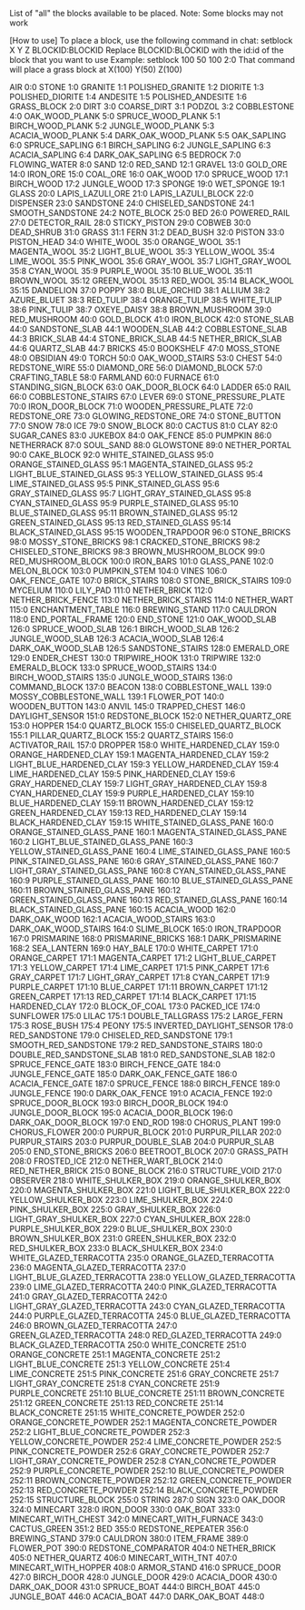 List of "all" the blocks available to be placed.
Note: Some blocks may not work

[How to use]
To place a block, use the following command in chat:
setblock X Y Z BLOCKID:BLOCKID
Replace BLOCKID:BLOCKID with the id:id of the block that you want to use
Example:
setblock 100 50 100 2:0
That command will place a grass block at X(100) Y(50) Z(100)


AIR                                 0:0
STONE                               1:0
GRANITE                             1:1
POLISHED_GRANITE                    1:2
DIORITE                             1:3
POLISHED_DIORITE                    1:4
ANDESITE                            1:5
POLISHED_ANDESITE                   1:6
GRASS_BLOCK                         2:0
DIRT                                3:0
COARSE_DIRT                         3:1
PODZOL                              3:2
COBBLESTONE                         4:0
OAK_WOOD_PLANK                      5:0
SPRUCE_WOOD_PLANK                   5:1
BIRCH_WOOD_PLANK                    5:2
JUNGLE_WOOD_PLANK                   5:3
ACACIA_WOOD_PLANK                   5:4
DARK_OAK_WOOD_PLANK                 5:5
OAK_SAPLING                         6:0
SPRUCE_SAPLING                      6:1
BIRCH_SAPLING                       6:2
JUNGLE_SAPLING                      6:3
ACACIA_SAPLING                      6:4
DARK_OAK_SAPLING                    6:5
BEDROCK                             7:0
FLOWING_WATER                       8:0
SAND                                12:0
RED_SAND                            12:1
GRAVEL                              13:0
GOLD_ORE                            14:0
IRON_ORE                            15:0
COAL_ORE                            16:0
OAK_WOOD                            17:0
SPRUCE_WOOD                         17:1
BIRCH_WOOD                          17:2
JUNGLE_WOOD                         17:3
SPONGE                              19:0
WET_SPONGE                          19:1
GLASS                               20:0
LAPIS_LAZULI_ORE                    21:0
LAPIS_LAZULI_BLOCK                  22:0
DISPENSER                           23:0
SANDSTONE                           24:0
CHISELED_SANDSTONE                  24:1
SMOOTH_SANDSTONE                    24:2
NOTE_BLOCK                          25:0
BED                                 26:0
POWERED_RAIL                        27:0
DETECTOR_RAIL                       28:0
STICKY_PISTON                       29:0
COBWEB                              30:0
DEAD_SHRUB                          31:0
GRASS                               31:1
FERN                                31:2
DEAD_BUSH                           32:0
PISTON                              33:0
PISTON_HEAD                         34:0
WHITE_WOOL                          35:0
ORANGE_WOOL                         35:1
MAGENTA_WOOL                        35:2
LIGHT_BLUE_WOOL                     35:3
YELLOW_WOOL                         35:4
LIME_WOOL                           35:5
PINK_WOOL                           35:6
GRAY_WOOL                           35:7
LIGHT_GRAY_WOOL                     35:8
CYAN_WOOL                           35:9
PURPLE_WOOL                         35:10
BLUE_WOOL                           35:11
BROWN_WOOL                          35:12
GREEN_WOOL                          35:13
RED_WOOL                            35:14
BLACK_WOOL                          35:15
DANDELION                           37:0
POPPY                               38:0
BLUE_ORCHID                         38:1
ALLIUM                              38:2
AZURE_BLUET                         38:3
RED_TULIP                           38:4
ORANGE_TULIP                        38:5
WHITE_TULIP                         38:6
PINK_TULIP                          38:7
OXEYE_DAISY                         38:8
BROWN_MUSHROOM                      39:0
RED_MUSHROOM                        40:0
GOLD_BLOCK                          41:0
IRON_BLOCK                          42:0
STONE_SLAB                          44:0
SANDSTONE_SLAB                      44:1
WOODEN_SLAB                         44:2
COBBLESTONE_SLAB                    44:3
BRICK_SLAB                          44:4
STONE_BRICK_SLAB                    44:5
NETHER_BRICK_SLAB                   44:6
QUARTZ_SLAB                         44:7
BRICKS                              45:0
BOOKSHELF                           47:0
MOSS_STONE                          48:0
OBSIDIAN                            49:0
TORCH                               50:0
OAK_WOOD_STAIRS                     53:0
CHEST                               54:0
REDSTONE_WIRE                       55:0
DIAMOND_ORE                         56:0
DIAMOND_BLOCK                       57:0
CRAFTING_TABLE                      58:0
FARMLAND                            60:0
FURNACE                             61:0
STANDING_SIGN_BLOCK                 63:0
OAK_DOOR_BLOCK                      64:0
LADDER                              65:0
RAIL                                66:0
COBBLESTONE_STAIRS                  67:0
LEVER                               69:0
STONE_PRESSURE_PLATE                70:0
IRON_DOOR_BLOCK                     71:0
WOODEN_PRESSURE_PLATE               72:0
REDSTONE_ORE                        73:0
GLOWING_REDSTONE_ORE                74:0
STONE_BUTTON                        77:0
SNOW                                78:0
ICE                                 79:0
SNOW_BLOCK                          80:0
CACTUS                              81:0
CLAY                                82:0
SUGAR_CANES                         83:0
JUKEBOX                             84:0
OAK_FENCE                           85:0
PUMPKIN                             86:0
NETHERRACK                          87:0
SOUL_SAND                           88:0
GLOWSTONE                           89:0
NETHER_PORTAL                       90:0
CAKE_BLOCK                          92:0
WHITE_STAINED_GLASS                 95:0
ORANGE_STAINED_GLASS                95:1
MAGENTA_STAINED_GLASS               95:2
LIGHT_BLUE_STAINED_GLASS            95:3
YELLOW_STAINED_GLASS                95:4
LIME_STAINED_GLASS                  95:5
PINK_STAINED_GLASS                  95:6
GRAY_STAINED_GLASS                  95:7
LIGHT_GRAY_STAINED_GLASS            95:8
CYAN_STAINED_GLASS                  95:9
PURPLE_STAINED_GLASS                95:10
BLUE_STAINED_GLASS                  95:11
BROWN_STAINED_GLASS                 95:12
GREEN_STAINED_GLASS                 95:13
RED_STAINED_GLASS                   95:14
BLACK_STAINED_GLASS                 95:15
WOODEN_TRAPDOOR                     96:0
STONE_BRICKS                        98:0
MOSSY_STONE_BRICKS                  98:1
CRACKED_STONE_BRICKS                98:2
CHISELED_STONE_BRICKS               98:3
BROWN_MUSHROOM_BLOCK                99:0
RED_MUSHROOM_BLOCK                  100:0
IRON_BARS                           101:0
GLASS_PANE                          102:0
MELON_BLOCK                         103:0
PUMPKIN_STEM                        104:0
VINES                               106:0
OAK_FENCE_GATE                      107:0
BRICK_STAIRS                        108:0
STONE_BRICK_STAIRS                  109:0
MYCELIUM                            110:0
LILY_PAD                            111:0
NETHER_BRICK                        112:0
NETHER_BRICK_FENCE                  113:0
NETHER_BRICK_STAIRS                 114:0
NETHER_WART                         115:0
ENCHANTMENT_TABLE                   116:0
BREWING_STAND                       117:0
CAULDRON                            118:0
END_PORTAL_FRAME                    120:0
END_STONE                           121:0
OAK_WOOD_SLAB                       126:0
SPRUCE_WOOD_SLAB                    126:1
BIRCH_WOOD_SLAB                     126:2
JUNGLE_WOOD_SLAB                    126:3
ACACIA_WOOD_SLAB                    126:4
DARK_OAK_WOOD_SLAB                  126:5
SANDSTONE_STAIRS                    128:0
EMERALD_ORE                         129:0
ENDER_CHEST                         130:0
TRIPWIRE_HOOK                       131:0
TRIPWIRE                            132:0
EMERALD_BLOCK                       133:0
SPRUCE_WOOD_STAIRS                  134:0
BIRCH_WOOD_STAIRS                   135:0
JUNGLE_WOOD_STAIRS                  136:0
COMMAND_BLOCK                       137:0
BEACON                              138:0
COBBLESTONE_WALL                    139:0
MOSSY_COBBLESTONE_WALL              139:1
FLOWER_POT                          140:0
WOODEN_BUTTON                       143:0
ANVIL                               145:0
TRAPPED_CHEST                       146:0
DAYLIGHT_SENSOR                     151:0
REDSTONE_BLOCK                      152:0
NETHER_QUARTZ_ORE                   153:0
HOPPER                              154:0
QUARTZ_BLOCK                        155:0
CHISELED_QUARTZ_BLOCK               155:1
PILLAR_QUARTZ_BLOCK                 155:2
QUARTZ_STAIRS                       156:0
ACTIVATOR_RAIL                      157:0
DROPPER                             158:0
WHITE_HARDENED_CLAY                 159:0
ORANGE_HARDENED_CLAY                159:1
MAGENTA_HARDENED_CLAY               159:2
LIGHT_BLUE_HARDENED_CLAY            159:3
YELLOW_HARDENED_CLAY                159:4
LIME_HARDENED_CLAY                  159:5
PINK_HARDENED_CLAY                  159:6
GRAY_HARDENED_CLAY                  159:7
LIGHT_GRAY_HARDENED_CLAY            159:8
CYAN_HARDENED_CLAY                  159:9
PURPLE_HARDENED_CLAY                159:10
BLUE_HARDENED_CLAY                  159:11
BROWN_HARDENED_CLAY                 159:12
GREEN_HARDENED_CLAY                 159:13
RED_HARDENED_CLAY                   159:14
BLACK_HARDENED_CLAY                 159:15
WHITE_STAINED_GLASS_PANE            160:0
ORANGE_STAINED_GLASS_PANE           160:1
MAGENTA_STAINED_GLASS_PANE          160:2
LIGHT_BLUE_STAINED_GLASS_PANE       160:3
YELLOW_STAINED_GLASS_PANE           160:4
LIME_STAINED_GLASS_PANE             160:5
PINK_STAINED_GLASS_PANE             160:6
GRAY_STAINED_GLASS_PANE             160:7
LIGHT_GRAY_STAINED_GLASS_PANE       160:8
CYAN_STAINED_GLASS_PANE             160:9
PURPLE_STAINED_GLASS_PANE           160:10
BLUE_STAINED_GLASS_PANE             160:11
BROWN_STAINED_GLASS_PANE            160:12
GREEN_STAINED_GLASS_PANE            160:13
RED_STAINED_GLASS_PANE              160:14
BLACK_STAINED_GLASS_PANE            160:15
ACACIA_WOOD                         162:0
DARK_OAK_WOOD                       162:1
ACACIA_WOOD_STAIRS                  163:0
DARK_OAK_WOOD_STAIRS                164:0
SLIME_BLOCK                         165:0
IRON_TRAPDOOR                       167:0
PRISMARINE                          168:0
PRISMARINE_BRICKS                   168:1
DARK_PRISMARINE                     168:2
SEA_LANTERN                         169:0
HAY_BALE                            170:0
WHITE_CARPET                        171:0
ORANGE_CARPET                       171:1
MAGENTA_CARPET                      171:2
LIGHT_BLUE_CARPET                   171:3
YELLOW_CARPET                       171:4
LIME_CARPET                         171:5
PINK_CARPET                         171:6
GRAY_CARPET                         171:7
LIGHT_GRAY_CARPET                   171:8
CYAN_CARPET                         171:9
PURPLE_CARPET                       171:10
BLUE_CARPET                         171:11
BROWN_CARPET                        171:12
GREEN_CARPET                        171:13
RED_CARPET                          171:14
BLACK_CARPET                        171:15
HARDENED_CLAY                       172:0
BLOCK_OF_COAL                       173:0
PACKED_ICE                          174:0
SUNFLOWER                           175:0
LILAC                               175:1
DOUBLE_TALLGRASS                    175:2
LARGE_FERN                          175:3
ROSE_BUSH                           175:4
PEONY                               175:5
INVERTED_DAYLIGHT_SENSOR            178:0
RED_SANDSTONE                       179:0
CHISELED_RED_SANDSTONE              179:1
SMOOTH_RED_SANDSTONE                179:2
RED_SANDSTONE_STAIRS                180:0
DOUBLE_RED_SANDSTONE_SLAB           181:0
RED_SANDSTONE_SLAB                  182:0
SPRUCE_FENCE_GATE                   183:0
BIRCH_FENCE_GATE                    184:0
JUNGLE_FENCE_GATE                   185:0
DARK_OAK_FENCE_GATE                 186:0
ACACIA_FENCE_GATE                   187:0
SPRUCE_FENCE                        188:0
BIRCH_FENCE                         189:0
JUNGLE_FENCE                        190:0
DARK_OAK_FENCE                      191:0
ACACIA_FENCE                        192:0
SPRUCE_DOOR_BLOCK                   193:0
BIRCH_DOOR_BLOCK                    194:0
JUNGLE_DOOR_BLOCK                   195:0
ACACIA_DOOR_BLOCK                   196:0
DARK_OAK_DOOR_BLOCK                 197:0
END_ROD                             198:0
CHORUS_PLANT                        199:0
CHORUS_FLOWER                       200:0
PURPUR_BLOCK                        201:0
PURPUR_PILLAR                       202:0
PURPUR_STAIRS                       203:0
PURPUR_DOUBLE_SLAB                  204:0
PURPUR_SLAB                         205:0
END_STONE_BRICKS                    206:0
BEETROOT_BLOCK                      207:0
GRASS_PATH                          208:0
FROSTED_ICE                         212:0
NETHER_WART_BLOCK                   214:0
RED_NETHER_BRICK                    215:0
BONE_BLOCK                          216:0
STRUCTURE_VOID                      217:0
OBSERVER                            218:0
WHITE_SHULKER_BOX                   219:0
ORANGE_SHULKER_BOX                  220:0
MAGENTA_SHULKER_BOX                 221:0
LIGHT_BLUE_SHULKER_BOX              222:0
YELLOW_SHULKER_BOX                  223:0
LIME_SHULKER_BOX                    224:0
PINK_SHULKER_BOX                    225:0
GRAY_SHULKER_BOX                    226:0
LIGHT_GRAY_SHULKER_BOX              227:0
CYAN_SHULKER_BOX                    228:0
PURPLE_SHULKER_BOX                  229:0
BLUE_SHULKER_BOX                    230:0
BROWN_SHULKER_BOX                   231:0
GREEN_SHULKER_BOX                   232:0
RED_SHULKER_BOX                     233:0
BLACK_SHULKER_BOX                   234:0
WHITE_GLAZED_TERRACOTTA             235:0
ORANGE_GLAZED_TERRACOTTA            236:0
MAGENTA_GLAZED_TERRACOTTA           237:0
LIGHT_BLUE_GLAZED_TERRACOTTA        238:0
YELLOW_GLAZED_TERRACOTTA            239:0
LIME_GLAZED_TERRACOTTA              240:0
PINK_GLAZED_TERRACOTTA              241:0
GRAY_GLAZED_TERRACOTTA              242:0
LIGHT_GRAY_GLAZED_TERRACOTTA        243:0
CYAN_GLAZED_TERRACOTTA              244:0
PURPLE_GLAZED_TERRACOTTA            245:0
BLUE_GLAZED_TERRACOTTA              246:0
BROWN_GLAZED_TERRACOTTA             247:0
GREEN_GLAZED_TERRACOTTA             248:0
RED_GLAZED_TERRACOTTA               249:0
BLACK_GLAZED_TERRACOTTA             250:0
WHITE_CONCRETE                      251:0
ORANGE_CONCRETE                     251:1
MAGENTA_CONCRETE                    251:2
LIGHT_BLUE_CONCRETE                 251:3
YELLOW_CONCRETE                     251:4
LIME_CONCRETE                       251:5
PINK_CONCRETE                       251:6
GRAY_CONCRETE                       251:7
LIGHT_GRAY_CONCRETE                 251:8
CYAN_CONCRETE                       251:9
PURPLE_CONCRETE                     251:10
BLUE_CONCRETE                       251:11
BROWN_CONCRETE                      251:12
GREEN_CONCRETE                      251:13
RED_CONCRETE                        251:14
BLACK_CONCRETE                      251:15
WHITE_CONCRETE_POWDER               252:0
ORANGE_CONCRETE_POWDER              252:1
MAGENTA_CONCRETE_POWDER             252:2
LIGHT_BLUE_CONCRETE_POWDER          252:3
YELLOW_CONCRETE_POWDER              252:4
LIME_CONCRETE_POWDER                252:5
PINK_CONCRETE_POWDER                252:6
GRAY_CONCRETE_POWDER                252:7
LIGHT_GRAY_CONCRETE_POWDER          252:8
CYAN_CONCRETE_POWDER                252:9
PURPLE_CONCRETE_POWDER              252:10
BLUE_CONCRETE_POWDER                252:11
BROWN_CONCRETE_POWDER               252:12
GREEN_CONCRETE_POWDER               252:13
RED_CONCRETE_POWDER                 252:14
BLACK_CONCRETE_POWDER               252:15
STRUCTURE_BLOCK                     255:0
STRING                              287:0
SIGN                                323:0
OAK_DOOR                            324:0
MINECART                            328:0
IRON_DOOR                           330:0
OAK_BOAT                            333:0
MINECART_WITH_CHEST                 342:0
MINECART_WITH_FURNACE               343:0
CACTUS_GREEN                        351:2
BED                                 355:0
REDSTONE_REPEATER                   356:0
BREWING_STAND                       379:0
CAULDRON                            380:0
ITEM_FRAME                          389:0
FLOWER_POT                          390:0
REDSTONE_COMPARATOR                 404:0
NETHER_BRICK                        405:0
NETHER_QUARTZ                       406:0
MINECART_WITH_TNT                   407:0
MINECART_WITH_HOPPER                408:0
ARMOR_STAND                         416:0
SPRUCE_DOOR                         427:0
BIRCH_DOOR                          428:0
JUNGLE_DOOR                         429:0
ACACIA_DOOR                         430:0
DARK_OAK_DOOR                       431:0
SPRUCE_BOAT                         444:0
BIRCH_BOAT                          445:0
JUNGLE_BOAT                         446:0
ACACIA_BOAT                         447:0
DARK_OAK_BOAT                       448:0